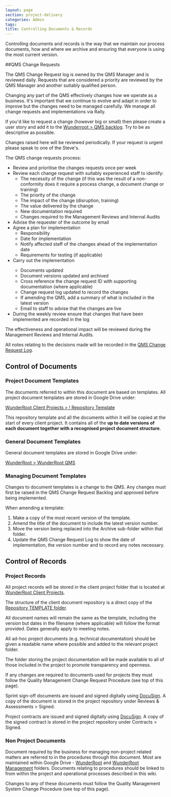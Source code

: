 ```yaml
---
layout: page
section: project-delivery
categories: Admin
tags:
title: Controlling Documents & Records
---
```


Controlling documents and records is the way that we maintain our process documents, how and where we archive and ensuring that everyone is using the most current version.

##QMS Change Requests

The QMS Change Request log is owned by the QMS Manager and is reviewed daily. Requests that are considered a priority are reviewed by the QMS Manager and another suitably qualified person. 

Changing any part of the QMS effectively changes how we operate as a business. It's important that we continue to evolve and adapt in order to improve but the changes need to be managed carefully. We manage all change requests and implementations via Rally.

If you'd like to request a change (however big or small) then please create a user story and add it to the [Wunderroot > QMS backlog](https://rally1.rallydev.com/#/18084711157d/backlog). Try to be as descriptive as possible.

Changes raised here will be reviewed periodically. If your request is urgent please speak to one of the Steve's.

The QMS change requests process:

<ul>
	<li>Review and prioritise the changes requests once per week</li>
	<li>Review each change request with suitably experienced staff to identify:
	<ul>
		<li>The necessity of the change (if this was the result of a non-conformity does it require a process change, a document change or training)</li>
		<li>The priority of the change</li>
		<li>The impact of the change (disruption, training)</li>
		<li>The value delivered by the change</li>
		<li>New documentation required</li>
		<li>Changes required to the Management Reviews and Internal Audits</li>
	</ul>
	<li>Advise the requester of the outcome by email</li>
	<li>Agree a plan for implementation
	<ul>
		<li>Responsibility</li>
		<li>Date for implementation</li>
		<li>Notify affected staff of the changes ahead of the implementation date</li>
		<li>Requirements for testing (if applicable)</li>
	</ul>
	<li>Carry out the implementation</li>
	<ul>
		<li>Documents updated</li>
		<li>Document versions updated and archived</li>
		<li>Cross reference the change request ID with supporting documentation (where applicable)</li>
		<li>Change request log updated to record the changes</li>
		<li>If amending the QMS, add a summary of what is included in the latest version</li>
		<li>Email to staff to advise that the changes are live</li>
	</ul>
	<li>During the weekly review ensure that changes that have been implemented are recorded in the log</li>
</ul>

The effectiveness and operational impact will be reviewed during the Management Reviews and Internal Audits.

All notes relating to the decisions made will be recorded in the <a href="https://rally1.rallydev.com/#/18084711157d/backlog">QMS Change Request Log</a>.

## Control of Documents

### Project Document Templates

The documents referred to within this document are based on templates. All project document templates are stored in Google Drive under:

<a href="https://drive.google.com/a/wunderkraut.com/?tab=mo#folders/0Bxb4YZjQwNDgZXBLTWJSZHZDU3M">WunderRoot Client Projects > ! Repository Template</a>

This repository template and all the documents within it will be copied at the start of every client project. It contains all of the **up to date versions of each document together with a recognised project document structure**.

### General Document Templates

General document templates are stored in Google Drive under:

<a href="https://drive.google.com/a/wunderkraut.com/?tab=mo#folders/0Bxb4YZjQwNDgd1Q5aHpWS0hQRFU">WunderRoot > WunderRoot QMS</a>

### Managing Document Templates

Changes to document templates is a change to the QMS. Any changes must first be raised in the QMS Change Request Backlog and approved before being implemented.

When amending a template:

<ol>
	<li>Make a copy of the most recent version of the template.</li>
	<li>Amend the title of the document to include the latest version number.</li>
	<li>Move the version being replaced into the Archive sub-folder within that folder.</li>
	<li>Update the QMS Change Request Log to show the date of implementation, the version number and to record any notes necessary.</li>
</ol>

## Control of Records

### Project Records

All project records will be stored in the client project folder that is located at <a href="https://drive.google.com/a/wunderkraut.com/?tab=mo#folders/0Bxb4YZjQwNDgTXRkV0FoYndDMWs">WunderRoot Client Projects</a>.

The structure of the client document repository is a direct copy of the <a href="https://drive.google.com/a/wunderkraut.com/?tab=mo#folders/0Bxb4YZjQwNDgZXBLTWJSZHZDU3M">Repository TEMPLATE folder</a>. 

All document names will remain the same as the template, including the version but dates in the filename (where applicable) will follow the format provided. Dates generally apply to meeting notes.

All ad-hoc project documents (e.g. technical documentation) should be given a readable name where possible and added to the relevant project folder.

The folder storing the project documentation will be made available to all of those included in the project to promote transparency and openness. 

If any changes are required to documents used for projects they must follow the Quality Management Change Request Procedure (see top of this page).

Sprint sign-off documents are issued and signed digitally using <a href="https://eu1.docusign.net/Member/Home.aspx">DocuSign</a>. A copy of the document is stored in the project repository under Reviews & Assessments > Signed.

Project contracts are issued and signed digitally using <a href="https://eu1.docusign.net/Member/Home.aspx">DocuSign</a>. A copy of the signed contract is stored in the project repository under Contracts > Signed.

### Non Project Documents

Document required by the business for managing non-project related matters are referred to in the procedures through this document. Most are maintained within Google Drive - <a href="https://drive.google.com/a/wunderkraut.com/?tab=mo#folders/0Bxb4YZjQwNDgQmh6UkRnNC16ekE">WunderRoot</a> and <a href="https://drive.google.com/a/wunderkraut.com/?tab=mo#folders/0Bxb4YZjQwNDgZkdzVWFBbzZVS28">WunderRoot Management</a> folders. Documents relating to procedures should be linked to from within the project and operational processes described in this wiki.

Changes to any of these documents must follow the Quality Management System Change Procedure (see top of this page).
